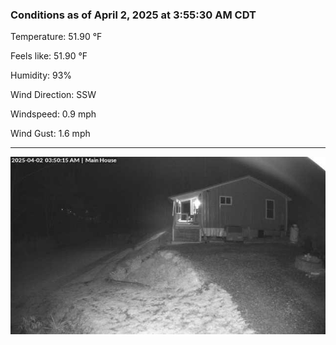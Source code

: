 ### Conditions as of April 2, 2025 at 3:55:30 AM CDT 

Temperature: 51.90 &deg;F

Feels like: 51.90 &deg;F

Humidity: 93%

Wind Direction: SSW

Windspeed: 0.9 mph

Wind Gust: 1.6 mph

---

<img src="./images/latest.jpeg"/>

